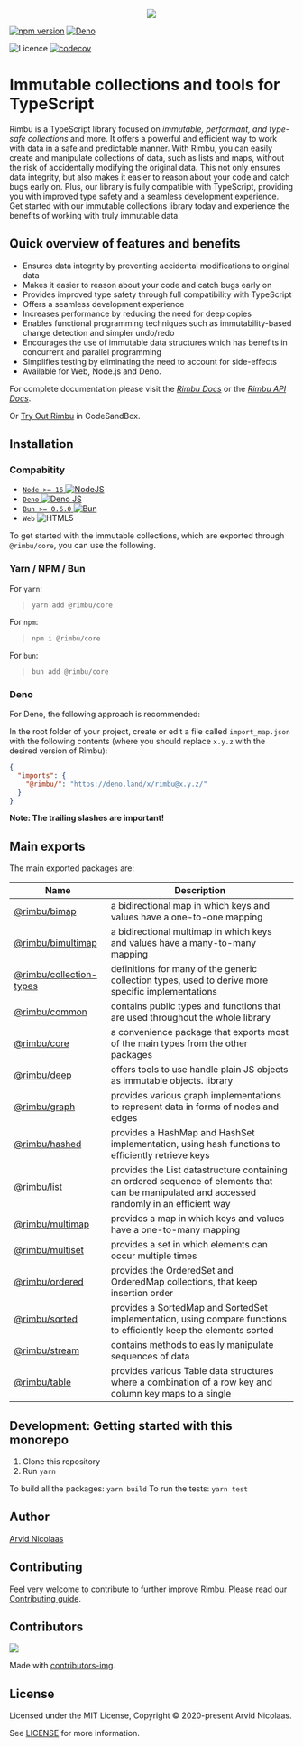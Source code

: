<p align="center">
    <img src="https://github.com/rimbu-org/rimbu/raw/main/assets/rimbu_logo.svg" />
</p>

[![npm version](https://badge.fury.io/js/@rimbu%2Fcore.svg)](https://www.npmjs.com/package/@rimbu/core) [![Deno](https://shield.deno.dev/x/rimbu)](http://deno.land/x/rimbu)

![Licence](https://img.shields.io/github/license/rimbu-org/rimbu) [![codecov](https://codecov.io/gh/rimbu-org/rimbu/branch/main/graph/badge.svg?token=RSFK5B0N0Z)](https://codecov.io/gh/rimbu-org/rimbu)

# Immutable collections and tools for TypeScript

Rimbu is a TypeScript library focused on _immutable, performant, and type-safe collections_ and more. It offers a powerful and efficient way to work with data in a safe and predictable manner. With Rimbu, you can easily create and manipulate collections of data, such as lists and maps, without the risk of accidentally modifying the original data. This not only ensures data integrity, but also makes it easier to reason about your code and catch bugs early on. Plus, our library is fully compatible with TypeScript, providing you with improved type safety and a seamless development experience. Get started with our immutable collections library today and experience the benefits of working with truly immutable data.

## Quick overview of features and benefits

- Ensures data integrity by preventing accidental modifications to original data
- Makes it easier to reason about your code and catch bugs early on
- Provides improved type safety through full compatibility with TypeScript
- Offers a seamless development experience
- Increases performance by reducing the need for deep copies
- Enables functional programming techniques such as immutability-based change detection and simpler undo/redo
- Encourages the use of immutable data structures which has benefits in concurrent and parallel programming
- Simplifies testing by eliminating the need to account for side-effects
- Available for Web, Node.js and Deno.

For complete documentation please visit the _[Rimbu Docs](https://rimbu.org)_ or the _[Rimbu API Docs](https://rimbu.org/api)_.

Or [Try Out Rimbu](https://codesandbox.io/s/github/vitoke/rimbu-sandbox/tree/main?previewwindow=console&view=split&editorsize=65&moduleview=1&module=/src/index.ts) in CodeSandBox.

## Installation

### Compabitity

- [`Node >= 16` ![NodeJS](https://img.shields.io/badge/node.js-6DA55F?logo=node.js&logoColor=white)](https://nodejs.org)
- [`Deno` ![Deno JS](https://img.shields.io/badge/deno%20js-000000?logo=deno&logoColor=white)](https://deno.com/runtime)
- [`Bun >= 0.6.0` ![Bun](https://img.shields.io/badge/Bun-%23000000.svg?logoColor=white)](https://bun.sh/)
- `Web` ![HTML5](https://img.shields.io/badge/html5-%23E34F26.svg?logoColor=white)

To get started with the immutable collections, which are exported through `@rimbu/core`, you can use the following.

### Yarn / NPM / Bun

For `yarn`:

> `yarn add @rimbu/core`

For `npm`:

> `npm i @rimbu/core`

For `bun`:

> `bun add @rimbu/core`

### Deno

For Deno, the following approach is recommended:

In the root folder of your project, create or edit a file called `import_map.json` with the following contents (where you should replace `x.y.z` with the desired version of Rimbu):

```json
{
  "imports": {
    "@rimbu/": "https://deno.land/x/rimbu@x.y.z/"
  }
}
```

**Note: The trailing slashes are important!**

## Main exports

The main exported packages are:

| Name                                                 | Description                                                                                                                                  |
| ---------------------------------------------------- | -------------------------------------------------------------------------------------------------------------------------------------------- |
| [@rimbu/bimap](packages/bimap)                       | a bidirectional map in which keys and values have a one-to-one mapping                                                                       |
| [@rimbu/bimultimap](packages/bimultimap)             | a bidirectional multimap in which keys and values have a many-to-many mapping                                                                |
| [@rimbu/collection-types](packages/collection-types) | definitions for many of the generic collection types, used to derive more specific implementations                                           |
| [@rimbu/common](packages/common)                     | contains public types and functions that are used throughout the whole library                                                               |
| [@rimbu/core](packages/core)                         | a convenience package that exports most of the main types from the other packages                                                            |
| [@rimbu/deep](packages/deep)                         | offers tools to use handle plain JS objects as immutable objects. library                                                                    |
| [@rimbu/graph](packages/graph)                       | provides various graph implementations to represent data in forms of nodes and edges                                                         |
| [@rimbu/hashed](packages/hashed)                     | provides a HashMap and HashSet implementation, using hash functions to efficiently retrieve keys                                             |
| [@rimbu/list](packages/list)                         | provides the List datastructure containing an ordered sequence of elements that can be manipulated and accessed randomly in an efficient way |
| [@rimbu/multimap](packages/multimap)                 | provides a map in which keys and values have a one-to-many mapping                                                                           |
| [@rimbu/multiset](packages/multiset)                 | provides a set in which elements can occur multiple times                                                                                    |
| [@rimbu/ordered](packages/ordered)                   | provides the OrderedSet and OrderedMap collections, that keep insertion order                                                                |
| [@rimbu/sorted](packages/sorted)                     | provides a SortedMap and SortedSet implementation, using compare functions to efficiently keep the elements sorted                           |
| [@rimbu/stream](packages/stream)                     | contains methods to easily manipulate sequences of data                                                                                      |
| [@rimbu/table](packages/table)                       | provides various Table data structures where a combination of a row key and column key maps to a single                                      |

## Development: Getting started with this monorepo

1. Clone this repository
2. Run `yarn`

To build all the packages: `yarn build`
To run the tests: `yarn test`

## Author

[Arvid Nicolaas](https://github.com/vitoke)

## Contributing

Feel very welcome to contribute to further improve Rimbu. Please read our [Contributing guide](https://github.com/rimbu-org/rimbu/blob/main/CONTRIBUTING.md).

## Contributors

<img src = "https://contrib.rocks/image?repo=rimbu-org/rimbu"/>

Made with [contributors-img](https://contrib.rocks).

## License

Licensed under the MIT License, Copyright © 2020-present Arvid Nicolaas.

See [LICENSE](./LICENSE) for more information.
